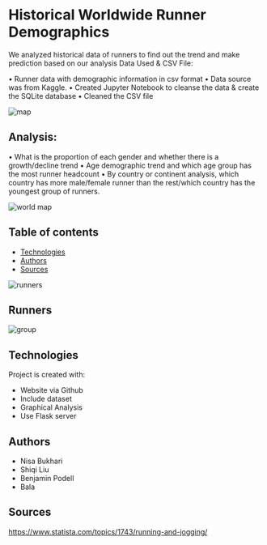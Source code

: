 # Historical Worldwide Runner Demographics

We analyzed historical data of runners to find out the trend and make prediction based on our analysis 
Data Used & CSV File:

•	Runner data with demographic information in csv format 
•	Data source was from Kaggle.
•	Created Jupyter Notebook to cleanse the data & create the SQLite database
•	Cleaned the CSV file

![map](https://user-images.githubusercontent.com/49736893/70659989-ce146700-1c26-11ea-819b-bd85db59d778.png)

## Analysis:
•	What is the proportion of each gender and whether there is a growth/decline trend 
•	Age demographic trend and which age group has the most runner headcount 
•	By country or continent analysis, which country has more male/female runner than the rest/which country has the youngest group of runners.


![world map](https://user-images.githubusercontent.com/49736893/70659991-ce146700-1c26-11ea-99dd-a35ace7a8411.png)


## Table of contents
* [Technologies](#technologies)
* [Authors](#authors)
* [Sources](#sources)

![runners](https://user-images.githubusercontent.com/49736893/70659990-ce146700-1c26-11ea-8f62-ac3ba0168eb9.jpeg)

## Runners

![group](https://user-images.githubusercontent.com/49736893/70659988-ce146700-1c26-11ea-9645-e5e1046554e0.jpg)

	
## Technologies
Project is created with:
* Website via Github
* Include dataset
* Graphical Analysis
* Use Flask server 

## Authors
* Nisa Bukhari
* Shiqi Liu
* Benjamin Podell
* Bala

## Sources
https://www.statista.com/topics/1743/running-and-jogging/














